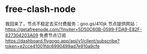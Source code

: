 # free-clash-node
我回来了，节点不稳定去买付费服务：goo.gs/410jk
节点提供网站：https://getafreenode.com/?inviter=5D50C60B-0599-FDA9-E82F-827304203A09
免费节点订阅
https://dashboard.flygogo.app/api/v1/client/subscribe?token=e2cce41001fdc6990499ad7e910a9cfe
